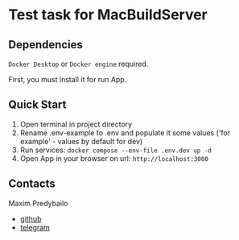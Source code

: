 # Test task for MacBuildServer

## Dependencies

`Docker Desktop` or `Docker engine` required.

First, you must install it for run App.

## Quick Start

1. Open terminal in project directory
2. Rename .env-example to .env and populate it some values ('for example' - values by default for dev)
3. Run services: `docker compose --env-file .env.dev up -d`
4. Open App in your browser on url: `http://localhost:3000`

## Contacts

Maxim Predybailo

- [github](https://github.com/predmaxim)
- [telegram](https://t.me/PredMaxim)
